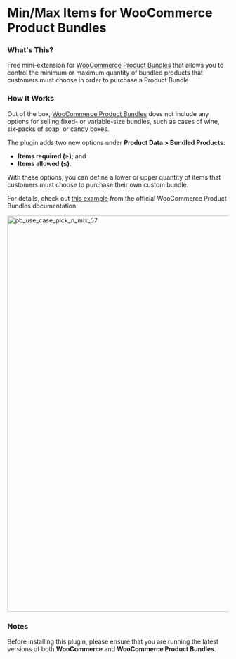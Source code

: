 # Min/Max Items for WooCommerce Product Bundles

### What's This?

Free mini-extension for [WooCommerce Product Bundles](https://woocommerce.com/products/product-bundles/?aff=46147&cid=5699243) that allows you to control the minimum or maximum quantity of bundled products that customers must choose in order to purchase a Product Bundle.

### How It Works

Out of the box, [WooCommerce Product Bundles](https://woocommerce.com/products/product-bundles/?aff=46147&cid=5699243) does not include any options for selling fixed- or variable-size bundles, such as cases of wine, six-packs of soap, or candy boxes.

The plugin adds two new options under **Product Data > Bundled Products**:

* **Items required (≥)**; and
* **Items allowed (≤)**.

With these options, you can define a lower or upper quantity of items that customers must choose to purchase their own custom bundle.

For details, check out [this example](https://docs.woocommerce.com/document/bundles/bundles-use-case-pick-and-mix/) from the official WooCommerce Product Bundles documentation.

<img width="900" alt="pb_use_case_pick_n_mix_57" src="https://user-images.githubusercontent.com/1783726/73163553-e79b4080-40f8-11ea-8944-cba9699c4835.png">

### Notes

Before installing this plugin, please ensure that you are running the latest versions of both **WooCommerce** and **WooCommerce Product Bundles**.
